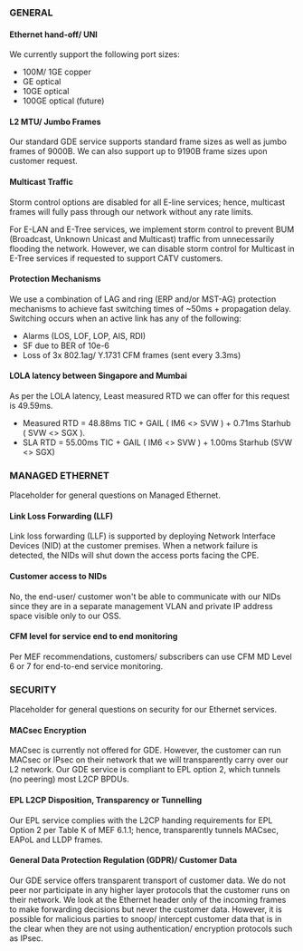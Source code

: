 ### GENERAL

#### Ethernet hand-off/ UNI
We currently support the following port sizes:
* 100M/ 1GE copper
* GE optical
* 10GE optical
* 100GE optical (future)

#### L2 MTU/ Jumbo Frames	
Our standard GDE service supports standard frame sizes as well as jumbo frames of 9000B. We can also support up to 9190B frame sizes upon customer request.

#### Multicast Traffic
Storm control options are disabled for all E-line services; hence, multicast frames will fully pass through our network without any rate limits.

For E-LAN and E-Tree services, we implement storm control to prevent BUM (Broadcast, Unknown Unicast and Multicast) traffic from unnecessarily flooding the network.  However, we can disable storm control for Multicast in E-Tree services if requested to support CATV customers.

#### Protection Mechanisms	
We use a combination of LAG and ring (ERP and/or MST-AG) protection mechanisms to achieve fast switching times of ~50ms + propagation delay. Switching occurs when an active link has any of the following:
* Alarms (LOS, LOF, LOP, AIS, RDI)
* SF due to BER of 10e-6
* Loss of 3x 802.1ag/ Y.1731 CFM frames (sent every 3.3ms)

#### LOLA latency between Singapore and Mumbai
As per the LOLA latency, Least measured RTD we can offer for this request is 49.59ms.
* Measured RTD = 48.88ms TIC + GAIL ( IM6 <> SVW ) + 0.71ms Starhub ( SVW <> SGX ).
* SLA RTD = 55.00ms TIC + GAIL ( IM6 <> SVW ) + 1.00ms Starhub (SVW <> SGX)

### MANAGED ETHERNET
Placeholder for general questions on Managed Ethernet.

#### Link Loss Forwarding (LLF)
Link loss forwarding (LLF) is supported by deploying Network Interface Devices (NID) at the customer premises. When a network failure is detected, the NIDs will shut down the access ports facing the CPE.

#### Customer access to NIDs
No, the end-user/ customer won't be able to communicate with our NIDs since they are in a separate management VLAN and private IP address space visible only to our OSS.

#### CFM level for service end to end monitoring
Per MEF recommendations, customers/ subscribers can use CFM MD Level 6 or 7 for end-to-end service monitoring.

### SECURITY
Placeholder for general questions on security for our Ethernet services.

#### MACsec Encryption
MACsec is currently not offered for GDE. However, the customer can run MACsec or IPsec on their network that we will transparently carry over our L2 network. Our GDE service is compliant to EPL option 2, which tunnels (no peering) most L2CP BPDUs.

#### EPL L2CP Disposition, Transparency or Tunnelling
Our EPL service complies with the L2CP handing requirements for EPL Option 2 per Table K of MEF 6.1.1; hence, transparently tunnels MACsec, EAPoL and LLDP frames.

#### General Data Protection Regulation (GDPR)/ Customer Data
Our GDE service offers transparent transport of customer data. We do not peer nor participate in any higher layer protocols that the customer runs on their network. We look at the Ethernet header only of the incoming frames to make forwarding decisions but never the customer data. However, it is possible for malicious parties to snoop/ intercept customer data that is in the clear when they are not using authentication/ encryption protocols such as IPsec.
